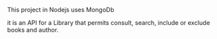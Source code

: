 
This project in Nodejs uses MongoDb

it is an API for a Library that permits consult, search, include or exclude books and author.
